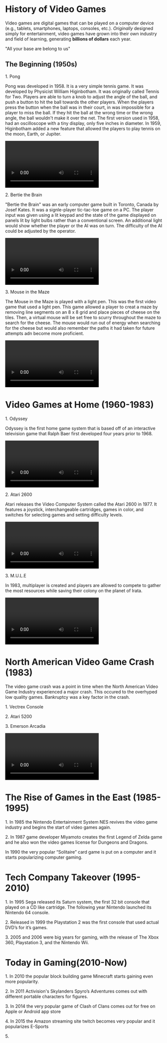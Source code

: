 <html>
<body>
  <h1> History of Video Games</h1>
    <p>Video games are digital games that can be played on a computer device (e.g., tablets, smartphones, laptops, consoles, etc.). <em>Originally</em> designed simply for entertainment, video games have grown into their own industry and field of learning, generating <strong>billions of dollars</strong> each year.</p>
      <p>"All your base are belong to us"</p>
  <div id="introduction">
    <h2>The Beginning (1950s)</h2>
    <p>1. Pong</p>
      <p>  Pong was developed in 1958. It is a very simple tennis game. It was developed by Physicist William Higinbotham. It was originally called Tennis for Two. Players are able to turn a knob to adjust the angle of the ball, and push a button to hit the ball towards the other players. When the players press the button when the ball was in their court, in was impossible for a player to miss the ball. If they hit the ball at the wrong time or the wrong angle, the ball wouldn't make it over the net. The first version used in 1958, had an oscilloscope with a tiny display, only five inches in diameter. In 1959, Higinbotham added a new feature that allowed the players to play tennis on the moon, Earth, or Jupiter. 
    <p><video>https://www.youtube.com/embed/6PG2mdU_i8k?start=1</video></p>
   <p>2. Bertie the Brain
     <p>"Bertie the Brain" was an early computer game built in Toronto, Canada by Josef Kates. It was a signle-player tic-tac-toe game on a PC. The player input was given using a lit keypad and the state of the game displayed on panels lit by light bulbs rather than a conventional screen. An additional light would show whether the player or the AI was on turn. The difficulty of the AI could be adjusted by the operator. </p2>
       <p><video>https://www.youtube.com/embed/U2Jtz2veWlE</video></p>
   <p>3. Mouse in the Maze
      <p>The Mouse in the Maze is played with a light pen. This was the first video game that used a light pen. This game allowed a player to creat a maze by removing line segments on an 8 x 8 grid and place pieces of cheese on the tiles. Then, a virtual mouse will be set free to scurry throughout the maze to search for the cheese. The mouse would run out of energy when searching for the cheese but would also remember the paths it had taken for future attempts adn become more proficient.</p>
        <p><video>https://www.youtube.com/embed/nEZYM3v3ALw</video></p>
<div id="introduction">
  <h1> Video Games at Home (1960-1983) </h1>
    <p>1. Odyssey
        <p> Odyssey is the first home game system that is based off of an interactive television game that Ralph Baer first developed four years prior to 1968.</p>
        <p><video>https://www.youtube.com/embed/Dj66VO1J9gQ</video></p>
  <p>2. Atari 2600
         <p> Atari releases the Video Computer System called the Atari 2600 in 1977. It features a joystick, interchangeable cartridges, games in color, and switches for selecting games and setting difficulty levels.</p>
        <p><video>https://www.youtube.com/embed/5M1zO2v9ixY?start=10</video></p>
  <p>3. M.U.L.E </p>
      <p>In 1983, multiplayer is created and players are allowed to compete to gather the most resources while saving their colony on the planet of Irata. 
         <p><video>https://youtu.be/TE-hzubUJss</video></p>
  <div id="introduction">
    <h1> North American Video Game Crash (1983) </h1>
      <p>The video game crash was a point in time when the North American Video Game Industry experienced a major crash. This occured to the overhyped low quality games. Bankruptcy was a key factor in the crash.
          <p>1. Vectrex Console</p>
          <p>2. Atari 5200</p>
          <p>3. Emerson Arcadia</p>
             <p><video>https://youtu.be/x4F_sZiAl7s</video></p>
 <div id="introduction">
   <h1> The Rise of Games in the East (1985-1995) </h1>
        <p>1. In 1985 the Nintendo Entertainment System NES revives the video game industry and begins the start of video games again.</p>
        <p>2. In 1987 game developer Miyamoto creates the first Legend of Zelda game and he also won the video games license for Dungeons and Dragons.</p>
        <p>  In 1990 the very popular “Solitaire” card game is put on a computer and it starts popularizing computer gaming.</p>
<div id="introduction">
   <h1> Tech Company Takeover (1995-2010) </h1>
      <p> 1. In 1995 Sega released its Saturn system, the first 32 bit console that played on a CD like cartridge. The following year Nintendo launched its Nintendo 64 console.</p>
      <p> 2. Released in 1999 the Playstation 2 was the first console that used actual DVD’s for it’s games. </p>
      <p> 3. 2005 and 2006 were big years for gaming, with the release of The Xbox 360, Playstation 3, and the Nintendo Wii.</p>
<div id="introduction">
   <h1> Today in Gaming(2010-Now) </h1>
      <p> 1. In 2010 the popular block building game Minecraft starts gaining even more popularity.</p>
      <p> 2. In 2011 Activision's Skylanders Spyro’s Adventures comes out with different portable characters for figures.
      <p> 3. In 2014 the very popular game of Clash of Clans comes out for free on Apple or Android app store
      <p> 4. In 2015 the Amazon streaming site twitch becomes very popular and it popularizes E-Sports
      <p> 5. 

  
